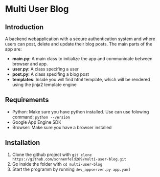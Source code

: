 # Multi User Blog

## Introduction

A backend webapplication with a secure authentication system and where users can post, delete and update their blog posts.
The main parts of the app are:
  * **main.py**: A main class to initialize the app and communicate between browser and app.
  * **user.py**: A class specifing a user
  * **post.py**: A class specifing a blog post
  * **templates**: Inside you will find html template, which will be rendered using the jinja2 template engine

## Requirements

* Python: Make sure you have python installed. Use can use folowing command: `python --version`
* Google App Engine SDK
* Browser: Make sure you have a browser installed

## Installation

1. Clone the github project with `git clone https://github.com/sonnenfeld269/multi-user-blog.git`
2. Go inside the folder with `cd multi-user-blog`
3. Start the programm by running `dev_appserver.py app.yaml`
